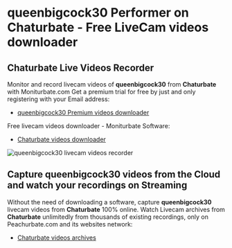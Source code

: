 # queenbigcock30 Performer on Chaturbate - Free LiveCam videos downloader

## Chaturbate Live Videos Recorder

Monitor and record livecam videos of **queenbigcock30** from **Chaturbate** with Moniturbate.com
Get a premium trial for free by just and only registering with your Email address:
* [queenbigcock30 Premium videos downloader](https://moniturbate.com/request-demo-licence-key.html)

Free livecam videos downloader - Moniturbate Software:
* [Chaturbate videos downloader](https://moniturbate.com/moniturbate-download-software.html)

![queenbigcock30 livecam videos recorder](https://peachurnet.com/templates/moniturbate-software.png)


## Capture queenbigcock30 videos from the Cloud and watch your recordings on Streaming

Without the need of downloading a software, capture **queenbigcock30** livecam videos from **Chaturbate** 100% online.
Watch Livecam archives from **Chaturbate** unlimitedly from thousands of existing recordings, only on Peachurbate.com and its websites network:
* [Chaturbate videos archives](https://peachurnet.com/)